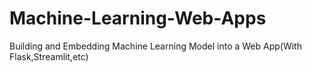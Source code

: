 # Machine-Learning-Web-Apps
Building and Embedding Machine Learning Model into a Web App(With Flask,Streamlit,etc)
